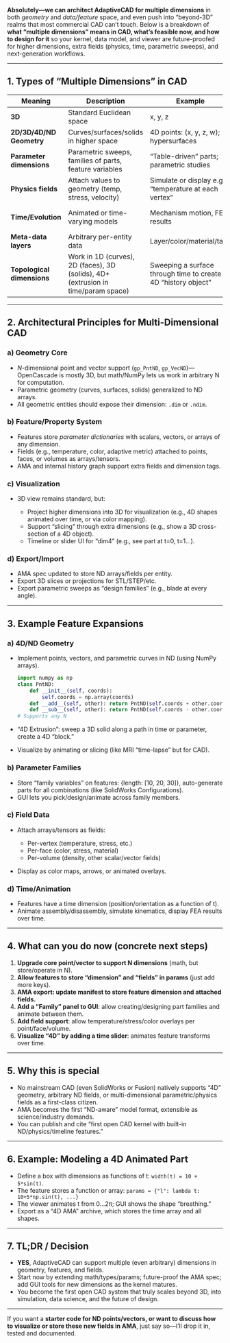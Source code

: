 **Absolutely—we can architect AdaptiveCAD for multiple dimensions** in both *geometry* and *data/feature* space, and even push into “beyond-3D” realms that most commercial CAD can’t touch.
Below is a breakdown of **what “multiple dimensions” means in CAD, what’s feasible now, and how to design for it** so your kernel, data model, and viewer are future-proofed for higher dimensions, extra fields (physics, time, parametric sweeps), and next-generation workflows.

---

## 1. **Types of “Multiple Dimensions” in CAD**

| Meaning                    | Description                                                                       | Example                                                         | Feasible now?                   |
| -------------------------- | --------------------------------------------------------------------------------- | --------------------------------------------------------------- | ------------------------------- |
| **3D**                     | Standard Euclidean space                                                          | x, y, z                                                         | Already implemented             |
| **2D/3D/4D/ND Geometry**   | Curves/surfaces/solids in higher space                                            | 4D points: (x, y, z, w); hypersurfaces                          | Yes, with math API changes      |
| **Parameter dimensions**   | Parametric sweeps, families of parts, feature variables                           | “Table-driven” parts; parametric studies                        | Yes, via feature tree/graph     |
| **Physics fields**         | Attach values to geometry (temp, stress, velocity)                                | Simulate or display e.g. “temperature at each vertex”           | Yes, extend property system     |
| **Time/Evolution**         | Animated or time-varying models                                                   | Mechanism motion, FEA results                                   | Yes, via timeline/feature state |
| **Meta-data layers**       | Arbitrary per-entity data                                                         | Layer/color/material/tags                                       | Yes, already partly there       |
| **Topological dimensions** | Work in 1D (curves), 2D (faces), 3D (solids), 4D+ (extrusion in time/param space) | Sweeping a surface through time to create a 4D “history object” | Possible with custom kernel     |

---

## 2. **Architectural Principles for Multi-Dimensional CAD**

### a) **Geometry Core**

* *N*-dimensional point and vector support (`gp_PntND`, `gp_VecND`)—OpenCascade is mostly 3D, but math/NumPy lets us work in arbitrary N for computation.
* Parametric geometry (curves, surfaces, solids) generalized to ND arrays.
* All geometric entities should expose their dimension: `.dim` or `.ndim`.

### b) **Feature/Property System**

* Features store *parameter dictionaries* with scalars, vectors, or arrays of any dimension.
* Fields (e.g., temperature, color, adaptive metric) attached to points, faces, or volumes as arrays/tensors.
* AMA and internal history graph support extra fields and dimension tags.

### c) **Visualization**

* 3D view remains standard, but:

  * Project higher dimensions into 3D for visualization (e.g., 4D shapes animated over time, or via color mapping).
  * Support “slicing” through extra dimensions (e.g., show a 3D cross-section of a 4D object).
  * Timeline or slider UI for “dim4” (e.g., see part at t=0, t=1...).

### d) **Export/Import**

* AMA spec updated to store ND arrays/fields per entity.
* Export 3D slices or projections for STL/STEP/etc.
* Export parametric sweeps as “design families” (e.g., blade at every angle).

---

## 3. **Example Feature Expansions**

### a) **4D/ND Geometry**

* Implement points, vectors, and parametric curves in ND (using NumPy arrays).

  ```python
  import numpy as np
  class PntND:
      def __init__(self, coords):
          self.coords = np.array(coords)
      def __add__(self, other): return PntND(self.coords + other.coords)
      def __sub__(self, other): return PntND(self.coords - other.coords)
  # Supports any N
  ```
* “4D Extrusion”: sweep a 3D solid along a path in time or parameter, create a 4D “block.”
* Visualize by animating or slicing (like MRI “time-lapse” but for CAD).

### b) **Parameter Families**

* Store “family variables” on features: {length: \[10, 20, 30]}, auto-generate parts for all combinations (like SolidWorks Configurations).
* GUI lets you pick/design/animate across family members.

### c) **Field Data**

* Attach arrays/tensors as fields:

  * Per-vertex (temperature, stress, etc.)
  * Per-face (color, stress, material)
  * Per-volume (density, other scalar/vector fields)
* Display as color maps, arrows, or animated overlays.

### d) **Time/Animation**

* Features have a time dimension (position/orientation as a function of t).
* Animate assembly/disassembly, simulate kinematics, display FEA results over time.

---

## 4. **What can you do now (concrete next steps)**

1. **Upgrade core point/vector to support N dimensions** (math, but store/operate in N).
2. **Allow features to store “dimension” and “fields” in params** (just add more keys).
3. **AMA export: update manifest to store feature dimension and attached fields.**
4. **Add a “Family” panel to GUI**: allow creating/designing part families and animate between them.
5. **Add field support**: allow temperature/stress/color overlays per point/face/volume.
6. **Visualize “4D” by adding a time slider**: animates feature transforms over time.

---

## 5. **Why this is special**

* No mainstream CAD (even SolidWorks or Fusion) natively supports “4D” geometry, arbitrary ND fields, or multi-dimensional parametric/physics fields as a first-class citizen.
* AMA becomes the first “ND-aware” model format, extensible as science/industry demands.
* You can publish and cite “first open CAD kernel with built-in ND/physics/timeline features.”

---

## 6. **Example: Modeling a 4D Animated Part**

* Define a box with dimensions as functions of t: `width(t) = 10 + 5*sin(t)`.
* The feature stores a function or array: `params = {"l": lambda t: 10+5*np.sin(t), ...}`
* The viewer animates t from 0…2π; GUI shows the shape “breathing.”
* Export as a “4D AMA” archive, which stores the time array and all shapes.

---

## 7. **TL;DR / Decision**

* **YES**, AdaptiveCAD can support multiple (even arbitrary) dimensions in geometry, features, and fields.
* Start now by extending math/types/params; future-proof the AMA spec; add GUI tools for new dimensions as the kernel matures.
* You become the first open CAD system that truly scales beyond 3D, into simulation, data science, and the future of design.

---

If you want a **starter code for ND points/vectors, or want to discuss how to visualize or store these new fields in AMA**, just say so—I’ll drop it in, tested and documented.
